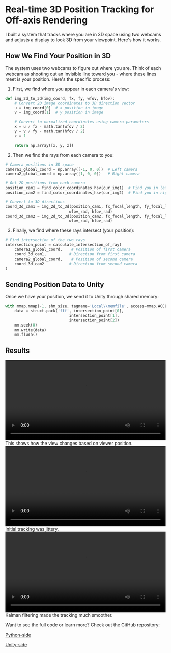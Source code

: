 # Real-time 3D Position Tracking for Off-axis Rendering

I built a system that tracks where you are in 3D space using two webcams and adjusts a display to look 3D from your viewpoint. Here's how it works.

## How We Find Your Position in 3D

The system uses two webcams to figure out where you are. Think of each webcam as shooting out an invisible line toward you - where these lines meet is your position. Here's the specific process:

1. First, we find where you appear in each camera's view:

```python
def img_2d_to_3d(img_coord, fx, fy, wfov, hfov): 
    # Convert 2D image coordinates to 3D direction vector
    u = img_coord[0]  # x position in image
    v = img_coord[1]  # y position in image

    # Convert to normalized coordinates using camera parameters
    x = u / fx - math.tan(wfov / 2)
    y = v / fy - math.tan(hfov / 2) 
    z = 1 

    return np.array([x, y, z])
```

2. Then we find the rays from each camera to you:

```python
# Camera positions in 3D space
camera1_global_coord = np.array([-1, 0, 0])  # Left camera
camera2_global_coord = np.array([1, 0, 0])   # Right camera

# Get 2D positions from each camera
position_cam1 = find_color_coordinates_hsv(cur_img1)  # Find you in left image
position_cam2 = find_color_coordinates_hsv(cur_img2)  # Find you in right image

# Convert to 3D directions
coord_3d_cam1 = img_2d_to_3d(position_cam1, fx_focal_length, fy_focal_length, 
                            wfov_rad, hfov_rad)
coord_3d_cam2 = img_2d_to_3d(position_cam2, fx_focal_length, fy_focal_length, 
                            wfov_rad, hfov_rad)
```

3. Finally, we find where these rays intersect (your position):

```python
# Find intersection of the two rays
intersection_point = calculate_intersection_of_ray(
    camera1_global_coord,    # Position of first camera
    coord_3d_cam1,          # Direction from first camera
    camera2_global_coord,    # Position of second camera
    coord_3d_cam2           # Direction from second camera
)
```

## Sending Position Data to Unity

Once we have your position, we send it to Unity through shared memory:

```python
with mmap.mmap(-1, shm_size, tagname='Local\\memfile', access=mmap.ACCESS_WRITE) as mm:
    data = struct.pack('fff', intersection_point[0], 
                            intersection_point[1], 
                            intersection_point[2]) 
    mm.seek(0) 
    mm.write(data) 
    mm.flush()
```

## Results

<video width="100%" controls>
   <source src="/assets/videos/unity-offcenter-demo.mp4" type="video/mp4">
   Your browser does not support the video tag.
</video>
This shows how the view changes based on viewer position.

<video width="100%" controls>
   <source src="/assets/videos/pre-kalman.mp4" type="video/mp4">
   Your browser does not support the video tag.
</video>
Initial tracking was jittery.

<video width="100%" controls>
   <source src="/assets/videos/post-kalman.mp4" type="video/mp4">
   Your browser does not support the video tag.
</video>
Kalman filtering made the tracking much smoother.

Want to see the full code or learn more? Check out the GitHub repository: 

[Python-side](https://github.com/RubADuckDuck/Binocular-Position-Retreival/blob/master/bnc_v1.0__main_udp.py)

[Unity-side](https://github.com/RubADuckDuck/OffaxisProjUnity?tab=readme-ov-file)
